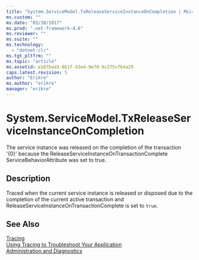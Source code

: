 ```yaml
---
title: "System.ServiceModel.TxReleaseServiceInstanceOnCompletion | Microsoft Docs"
ms.custom: ""
ms.date: "03/30/2017"
ms.prod: ".net-framework-4.6"
ms.reviewer: ""
ms.suite: ""
ms.technology: 
  - "dotnet-clr"
ms.tgt_pltfrm: ""
ms.topic: "article"
ms.assetid: e167bad3-861f-43e4-9e78-9c275cf64a29
caps.latest.revision: 5
author: "Erikre"
ms.author: "erikre"
manager: "erikre"
---
```

# System.ServiceModel.TxReleaseServiceInstanceOnCompletion
The service instance was released on the completion of the transaction '{0}' because the ReleaseServiceInstanceOnTransactionComplete ServiceBehaviorAttribute was set to true.  
  
## Description  
 Traced when the current service instance is released or disposed due to the completion of the current active transaction and ReleaseServiceInstanceOnTransactionComplete is set to `true`.  
  
## See Also  
 [Tracing](../../../../../docs/framework/wcf/diagnostics/tracing/tracing.md)   
 [Using Tracing to Troubleshoot Your Application](../../../../../docs/framework/wcf/diagnostics/tracing/using-tracing-to-troubleshoot-your-application.md)   
 [Administration and Diagnostics](../../../../../docs/framework/wcf/diagnostics/administration-and-diagnostics.md)